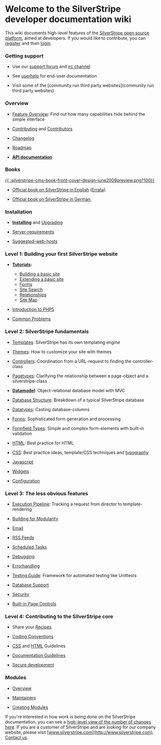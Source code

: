 # Welcome to the SilverStripe developer documentation wiki

This wiki documents high-level features of the [SilverStripe open source platform](http://www.silverstripe.org), aimed
at developers. 
If you would like to contribute, you can [register](http://doc.silverstripe.com/doku.php?id=start&do=register) and then
[login](http://doc.silverstripe.com/doku.php?do=login&id=start).
###  Getting support 

*  Use our [support forum](http://silverstripe.org/forums/) and [irc channel](http://silverstripe.org/irc-channel)

*  See [userhelp](http://userhelp.silverstripe.com) for end-user documentation

*  Visit some of the [community run third party websites](community run third party websites)
    

### Overview


*  [Feature Overview](http://silverstripe.org/silverstripe-cms/): Find out how many capabilities hide behind the simple
interface

*  [Contributing](http://www.silverstripe.com/how-to-contribute/) and [Contributors](Contributors)

*  [Changelog](http://open.silverstripe.org/wiki/ChangeLog)

*  [Roadmap](http://open.silverstripe.com/roadmap)

*  **[API documentation](http://api.silverstripe.org/current)**







###  Books 

[{{ :silverstripe-cms-book-front-cover-design-june2009preview.png?100}}](http://www.silverstripe.org/silverstripe-book)


*  [Official book on SilverStripe in English](http://www.silverstripe.org/silverstripe-book)
([Errata](silverstripe-book-errata)).

*  [Official book on SilverStripe in German](http://www.silverstripe.org/das-silverstripe-buch).


###  Installation 

*  **[Installing](installation)** and [Upgrading](Upgrading) 

*  [Server-requirements](Server-requirements)

*  [Suggested-web-hosts](Suggested-web-hosts)



### Level 1: Building your first SilverStripe website

*  **[Tutorials](tutorials):**
    - [Building a basic site](tutorial/1-building-a-basic-site)
    - [Extending a basic site](tutorial/2-extending-a-basic-site)
    - [Forms](tutorial/3-forms)
    - [Site Search](tutorial/4-site-search)
    - [Relationships](tutorial/5-dataobject-relationship-management)
    - [Site Map](tutorial/site-map)

*  [Introduction to PHP5](http://devzone.zend.com/node/view/id/627)

*  [Common Problems](common-problems)




### Level 2: SilverStripe fundamentals

*  [Templates](templates): SilverStripe has its own templating engine

*  [Themes](themes): How to customize your site with themes

*  [Controllers](controllers): Coordination from a URL-request to finding the controller-class

*  [Pagetypes](page-types): Clarifying the relationship between a page-object and a silverstripe-class

*  **[Datamodel](datamodel)**: Object-relational database model with MVC

*  [Database Structure](database-structure): Breakdown of a typical SilverStripe database

*  [Datatypes](data-types): Casting database-columns

*  [Forms](form): Sophisticated form generation and processing

*  [Formfield Types](form-field-types): Simple and complex form-elements with built-in validation

*  [HTML](html): Best practice for HTML

*  [CSS](css): Best practice ideas, template/CSS techniques and [typography](typography)

*  [Javascript](javascript)

*  [Widgets](widgets)

*  [Configuration](configuration)



### Level 3: The less obvious features

*  [Execution Pipeline](execution-pipeline): Tracking a request from director to template-rendering

*  [Building for Modularity](building-for-modularity)

*  [Email](email)

*  [RSS Feeds](rssfeed)

*  [Scheduled Tasks](scheduledtask)

*  [Debugging](debugging)

*  [Errorhandling](error-handling)

*  [Testing Guide](testing-guide): Framework for automated testing like Unittests

*  [Database Support](database-support)

*  [Security](security)

*  [Built-in Page Controls](built-in-page-controls)



### Level 4: Contributing to the SilverStripe core

*  Share your [Recipes](recipes/start)

*  [Coding Conventions](coding-conventions)

*  [CSS](css) and [HTML](html) Guidelines

*  [Documentation Guidelines](documentation-guidelines)

*  [Secure development](secure-development)

### Modules

*  [Overview](modules)

*  [Maintainers](module-maintainers)

*  [Creating Modules](creating-modules)

If you're interested in how work is being done on the SilverStripe documentation, you can see a [high-level view of the
number of changes here](http://doc.silverstripe.com/changegraph.php). If you are a customer of SilverStripe and are
looking for our company website, please visit [www.silverstripe.com](http://www.silverstripe.com). [Contact
us](http://www.silverstripe.com/contact).

